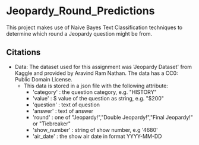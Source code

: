 # Jeopardy_Round_Predictions
This project makes use of Naive Bayes Text Classification techniques to determine which round a Jeopardy question might be from.

## Citations
- Data:
  The dataset used for this assignment was 'Jeopardy Dataset' from Kaggle and provided by Aravind Ram Nathan. The data has a CC0: Public Domain License.
  - This data is stored in a json file with the following attribute:
      - 'category' : the question category, e.g. "HISTORY"
      - 'value' : $ value of the question as string, e.g. "$200"
      - 'question' : text of question
      - 'answer' : text of answer
      - 'round' : one of "Jeopardy!","Double Jeopardy!","Final Jeopardy!" or "Tiebreaker"
      - 'show_number' : string of show number, e.g '4680'
      - 'air_date' : the show air date in format YYYY-MM-DD
